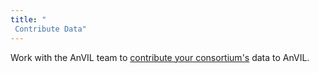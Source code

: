 ```yaml
---
title: "
 Contribute Data"
---
```


Work with the AnVIL team to [contribute your consortium's](/data/data-submission)  data to AnVIL.


